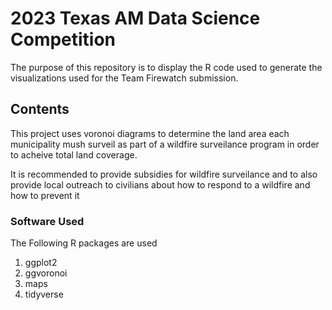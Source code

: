 # 2023 Texas AM Data Science Competition

The purpose of this repository is to display the R code used to generate
the visualizations used for the Team Firewatch submission.

## Contents

This project uses voronoi diagrams to determine the land area each municipality
mush surveil as part of a wildfire surveilance program in order to acheive total
land coverage.

It is recommended to provide subsidies for wildfire surveilance and to also provide
local outreach to civilians about how to respond to a wildfire and how to prevent it

### Software Used

The Following R packages are used

1. ggplot2
2. ggvoronoi
3. maps
4. tidyverse
